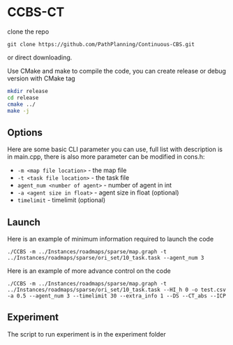 # CCBS-CT

clone the repo
```
git clone https://github.com/PathPlanning/Continuous-CBS.git
```
or direct downloading.

Use CMake and make to compile the code, you can create release or debug version with CMake tag
```bash
mkdir release
cd release
cmake ../
make -j
```
## Options
Here are some basic CLI parameter you can use, full list with description is in main.cpp, there is also more parameter can be modified in cons.h:
* `-m <map file location>` - the map file
* `-t <task file location>` - the task file
* `agent_num <number of agent>` - number of agent in int
* `-a <agent size in float>` - agent size in float (optional)
* `timelimit` - timelimit (optional)

## Launch
Here is an example of minimum information required to launch the code
```
./CCBS -m ../Instances/roadmaps/sparse/map.graph -t ../Instances/roadmaps/sparse/ori_set/10_task.task --agent_num 3
```
Here is an example of more advance control on the code
```
./CCBS -m ../Instances/roadmaps/sparse/map.graph -t ../Instances/roadmaps/sparse/ori_set/10_task.task --HI_h 0 -o test.csv -a 0.5 --agent_num 3 --timelimit 30 --extra_info 1 --DS --CT_abs --ICP
```
## Experiment
The script to run experiment is in the experiment folder
